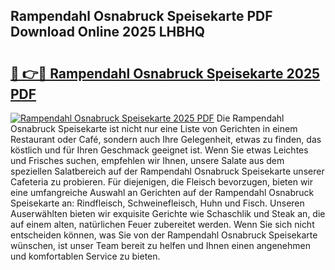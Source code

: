 ## Rampendahl Osnabruck Speisekarte PDF Download Online 2025 LHBHQ

# <h2><a href="http://gccd8o.nevu.top/?p=Rampendahl+Osnabruck+Speisekarte">🔗 👉🔴 Rampendahl Osnabruck Speisekarte 2025 PDF</a></h2>

[![Rampendahl Osnabruck Speisekarte 2025 PDF](https://i.imgur.com/dBaPXMq.png)](http://gccd8o.nevu.top/?p=Rampendahl+Osnabruck+Speisekarte)
Die Rampendahl Osnabruck Speisekarte ist nicht nur eine Liste von Gerichten in einem Restaurant oder Café, sondern auch Ihre Gelegenheit, etwas zu finden, das köstlich und für Ihren Geschmack geeignet ist. Wenn Sie etwas Leichtes und Frisches suchen, empfehlen wir Ihnen, unsere Salate aus dem speziellen Salatbereich auf der Rampendahl Osnabruck Speisekarte unserer Cafeteria zu probieren. Für diejenigen, die Fleisch bevorzugen, bieten wir eine umfangreiche Auswahl an Gerichten auf der Rampendahl Osnabruck Speisekarte an: Rindfleisch, Schweinefleisch, Huhn und Fisch. Unseren Auserwählten bieten wir exquisite Gerichte wie Schaschlik und Steak an, die auf einem alten, natürlichen Feuer zubereitet werden. Wenn Sie sich nicht entscheiden können, was Sie von der Rampendahl Osnabruck Speisekarte wünschen, ist unser Team bereit zu helfen und Ihnen einen angenehmen und komfortablen Service zu bieten.
